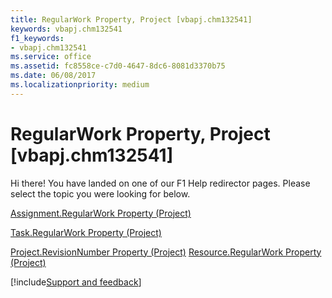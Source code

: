 ```yaml
---
title: RegularWork Property, Project [vbapj.chm132541]
keywords: vbapj.chm132541
f1_keywords:
- vbapj.chm132541
ms.service: office
ms.assetid: fc8558ce-c7d0-4647-8dc6-8081d3370b75
ms.date: 06/08/2017
ms.localizationpriority: medium
---
```



# RegularWork Property, Project [vbapj.chm132541]

Hi there! You have landed on one of our F1 Help redirector pages. Please select the topic you were looking for below.

[Assignment.RegularWork Property (Project)](https://msdn.microsoft.com/library/af65d263-f5e2-158d-bfe0-99062ea1b53c%28Office.15%29.aspx)

[Task.RegularWork Property (Project)](https://msdn.microsoft.com/library/1a8de95a-7865-16be-f75a-a995ea8d71f1%28Office.15%29.aspx)

[Project.RevisionNumber Property (Project)](https://msdn.microsoft.com/library/1093ffd7-da1c-30d5-03af-d43a49554831%28Office.15%29.aspx)
[Resource.RegularWork Property (Project)](https://msdn.microsoft.com/library/6be918d8-b1ac-cc5a-22cd-dc3b13ff929c%28Office.15%29.aspx)

[!include[Support and feedback](~/includes/feedback-boilerplate.md)]